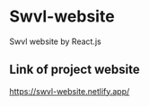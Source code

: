 # Swvl-website
 Swvl website by React.js
## Link of project website
https://swvl-website.netlify.app/
